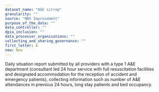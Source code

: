 ```yaml
---
dataset_name: "A&E sitrep"
granularity: ""
source: "NHS Improvement"
purpose_of_the_data: ""
data_controller: ""
dpia_inclusion: ""
data_processor_organisations: ""
collecting_and_sharing_governance: ""
first_letter: A
new: New
---
```

Daily situation report submitted by all providers with a type 1 A&E department (consultant led 24 hour service with full resuscitation facilities and designated accommodation for the reception of accident and emergency patients), collecting information such as number of A&E attendances in previous 24 hours, long stay patients and bed occupancy.